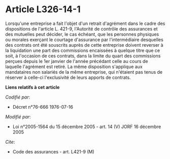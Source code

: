 # Article L326-14-1

Lorsqu'une entreprise a fait l'objet d'un retrait d'agrément dans le cadre des dispositions de l'article L. 421-9, l'Autorité
de contrôle des assurances et des mutuelles peut décider, le cas échéant, que les personnes physiques ou morales exerçant le
courtage d'assurance par l'intermédiaire desquelles des contrats ont été souscrits auprès de cette entreprise doivent
reverser à la liquidation une part des commissions encaissées à quelque titre que ce soit, à l'occasion de ces contrats, dans
la limite du quart des commissions perçues depuis le 1er janvier de l'année précédant celle au cours de laquelle l'agrément
est retiré. La même disposition s'applique aux mandataires non salariés de la même entreprise, qui n'étaient pas tenus de
réserver à celle-ci l'exclusivité de leurs apports de contrats.

**Liens relatifs à cet article**

_Codifié par_:

  - Décret n°76-666 1976-07-16

_Modifié par_:

  - Loi n°2005-1564 du 15 décembre 2005 - art. 14 (V) JORF 16 décembre 2005

_Cite_:

  - Code des assurances - art. L421-9 (M)
